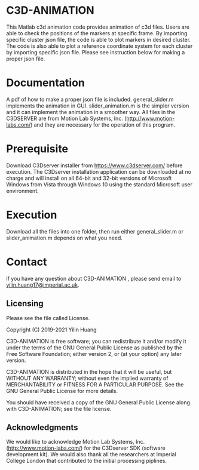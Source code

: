 # C3D-ANIMATION #

This Matlab c3d animation code provides animation of c3d files. 
Users are able to check the positions of the markers at specific frame. 
By importing specific cluster json file, the code is able to plot markers in desired cluster. 
The code is also able to plot a reference coordinate system for each cluster by importing specific json file.
Please see instruction below for making a proper json file.



# Documentation #

A pdf of how to make a proper json file is included. 
general_slider.m implements the animation in GUI. 
slider_animation.m is the simpler version and it can implement the animation in a smoother way. 
All files in the C3DSERVER are from Motion Lab Systems, Inc. (<http://www.motion-labs.com/>) and they are necessary for the operation of this program. 




# Prerequisite #
Download C3Dserver installer from <https://www.c3dserver.com/> before execution. The C3Dserver installation application can be downloaded at no charge and will install on all 64-bit and 32-bit versions of Microsoft Windows from Vista through Windows 10 using the standard Microsoft user environment.



# Execution #

Download all the files into one folder, then run either general_slider.m or slider_animation.m depends on what you need.



# Contact #

if you have any question about C3D-ANIMATION , please send email to <yilin.huang17@imperial.ac.uk>.



## Licensing ##

Please see the file called License.

Copyright (C) 2019-2021 Yilin Huang

C3D-ANIMATION is free software; you can redistribute it and/or modify it under the
terms of the GNU General Public License as published by the Free Software
Foundation; either version 2, or (at your option) any later version.

C3D-ANIMATION is distributed in the hope that it will be useful, but WITHOUT ANY
WARRANTY; without even the implied warranty of MERCHANTABILITY or FITNESS FOR
A PARTICULAR PURPOSE.  See the GNU General Public License for more details.

You should have received a copy of the GNU General Public License along with
C3D-ANIMATION; see the file license. 



## Acknowledgments ##

We would like to acknowledge Motion Lab Systems, Inc. (<http://www.motion-labs.com/>)
for the C3Dserver SDK (software development kit). We would also thank all the researchers at Imperial College London that contributed to the initial processing piplines.
